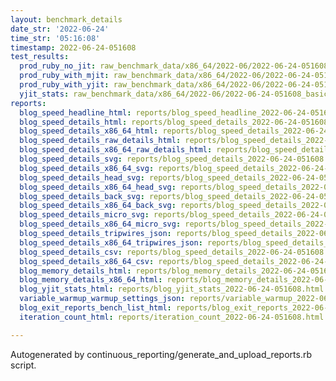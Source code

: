 ```yaml
---
layout: benchmark_details
date_str: '2022-06-24'
time_str: '05:16:08'
timestamp: 2022-06-24-051608
test_results:
  prod_ruby_no_jit: raw_benchmark_data/x86_64/2022-06/2022-06-24-051608_basic_benchmark_prod_ruby_no_jit.json
  prod_ruby_with_mjit: raw_benchmark_data/x86_64/2022-06/2022-06-24-051608_basic_benchmark_prod_ruby_with_mjit.json
  prod_ruby_with_yjit: raw_benchmark_data/x86_64/2022-06/2022-06-24-051608_basic_benchmark_prod_ruby_with_yjit.json
  yjit_stats: raw_benchmark_data/x86_64/2022-06/2022-06-24-051608_basic_benchmark_yjit_stats.json
reports:
  blog_speed_headline_html: reports/blog_speed_headline_2022-06-24-051608.html
  blog_speed_details_html: reports/blog_speed_details_2022-06-24-051608.html
  blog_speed_details_x86_64_html: reports/blog_speed_details_2022-06-24-051608.x86_64.html
  blog_speed_details_raw_details_html: reports/blog_speed_details_2022-06-24-051608.raw_details.html
  blog_speed_details_x86_64_raw_details_html: reports/blog_speed_details_2022-06-24-051608.x86_64.raw_details.html
  blog_speed_details_svg: reports/blog_speed_details_2022-06-24-051608.svg
  blog_speed_details_x86_64_svg: reports/blog_speed_details_2022-06-24-051608.x86_64.svg
  blog_speed_details_head_svg: reports/blog_speed_details_2022-06-24-051608.head.svg
  blog_speed_details_x86_64_head_svg: reports/blog_speed_details_2022-06-24-051608.x86_64.head.svg
  blog_speed_details_back_svg: reports/blog_speed_details_2022-06-24-051608.back.svg
  blog_speed_details_x86_64_back_svg: reports/blog_speed_details_2022-06-24-051608.x86_64.back.svg
  blog_speed_details_micro_svg: reports/blog_speed_details_2022-06-24-051608.micro.svg
  blog_speed_details_x86_64_micro_svg: reports/blog_speed_details_2022-06-24-051608.x86_64.micro.svg
  blog_speed_details_tripwires_json: reports/blog_speed_details_2022-06-24-051608.tripwires.json
  blog_speed_details_x86_64_tripwires_json: reports/blog_speed_details_2022-06-24-051608.x86_64.tripwires.json
  blog_speed_details_csv: reports/blog_speed_details_2022-06-24-051608.csv
  blog_speed_details_x86_64_csv: reports/blog_speed_details_2022-06-24-051608.x86_64.csv
  blog_memory_details_html: reports/blog_memory_details_2022-06-24-051608.html
  blog_memory_details_x86_64_html: reports/blog_memory_details_2022-06-24-051608.x86_64.html
  blog_yjit_stats_html: reports/blog_yjit_stats_2022-06-24-051608.html
  variable_warmup_warmup_settings_json: reports/variable_warmup_2022-06-24-051608.warmup_settings.json
  blog_exit_reports_bench_list_html: reports/blog_exit_reports_2022-06-24-051608.bench_list.html
  iteration_count_html: reports/iteration_count_2022-06-24-051608.html

---
```

Autogenerated by continuous_reporting/generate_and_upload_reports.rb script.
